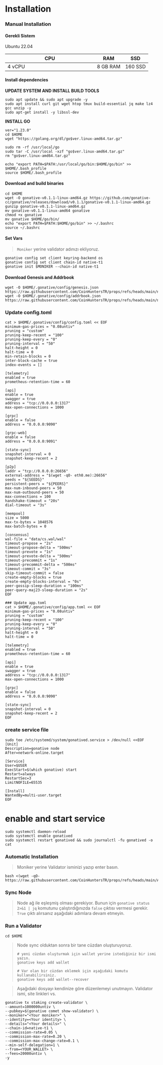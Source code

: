 # Installation

### Manual Installation <a href="#installation" id="installation"></a>

#### Gerekli Sistem <a href="#install-dependencies" id="install-dependencies"></a>

Ubuntu 22.04

<table><thead><tr><th width="279">CPU</th><th>RAM</th><th>SSD</th></tr></thead><tbody><tr><td>4 vCPU</td><td>8 GB RAM</td><td>160 SSD</td></tr></tbody></table>

#### Install dependencies <a href="#install-dependencies" id="install-dependencies"></a>

**UPDATE SYSTEM AND INSTALL BUILD TOOLS**

```
sudo apt update && sudo apt upgrade -y
sudo apt install curl git wget htop tmux build-essential jq make lz4 gcc unzip -y
sudo apt-get install -y libssl-dev
```

**INSTALL GO**

```
ver="1.23.0" 
cd $HOME 
wget "https://golang.org/dl/go$ver.linux-amd64.tar.gz" 

sudo rm -rf /usr/local/go 
sudo tar -C /usr/local -xzf "go$ver.linux-amd64.tar.gz" 
rm "go$ver.linux-amd64.tar.gz"

echo "export PATH=$PATH:/usr/local/go/bin:$HOME/go/bin" >> $HOME/.bash_profile
source $HOME/.bash_profile    
```

#### Download and build binaries <a href="#download-and-build-binaries" id="download-and-build-binaries"></a>

```
cd $HOME
wget -O gonative-v0.1.1-linux-amd64.gz https://github.com/gonative-cc/gonative/releases/download/v0.1.1/gonative-v0.1.1-linux-amd64.gz
gunzip gonative-v0.1.1-linux-amd64.gz
mv gonative-v0.1.1-linux-amd64 gonative
chmod +x gonative
mv gonative $HOME/go/bin/
echo "export PATH=$PATH:$HOME/go/bin" >> ~/.bashrc
source ~/.bashrc
```

#### Set Vars

> `Moniker` yerine validator adınızı ekliyoruz.

```
gonative config set client keyring-backend os
gonative config set client chain-id native-t1
gonative init $MONIKER --chain-id native-t1
```

#### Download Genesis and Addrbook

```
wget -O $HOME/.gonative/config/genesis.json https://raw.githubusercontent.com/CoinHuntersTR/props/refs/heads/main/native/genesis.json
wget -O $HOME/.gonative/config/addrbook.json https://raw.githubusercontent.com/CoinHuntersTR/props/refs/heads/main/native/addrbook.json
```

### Update config.toml
```
cat > $HOME/.gonative/config/config.toml << EOF
minimum-gas-prices = "0.08untiv"
pruning = "custom"
pruning-keep-recent = "100"
pruning-keep-every = "0"
pruning-interval = "50"
halt-height = 0
halt-time = 0
min-retain-blocks = 0
inter-block-cache = true
index-events = []

[telemetry]
enabled = true
prometheus-retention-time = 60

[api]
enable = true
swagger = true
address = "tcp://0.0.0.0:1317"
max-open-connections = 1000

[grpc]
enable = false
address = "0.0.0.0:9090"

[grpc-web]
enable = false
address = "0.0.0.0:9091"

[state-sync]
snapshot-interval = 0
snapshot-keep-recent = 2

[p2p]
laddr = "tcp://0.0.0.0:26656"
external-address = "$(wget -qO- eth0.me):26656"
seeds = "${SEEDS}"
persistent-peers = "${PEERS}"
max-num-inbound-peers = 50
max-num-outbound-peers = 50
max-connections = 100
handshake-timeout = "20s"
dial-timeout = "3s"

[mempool]
size = 5000
max-tx-bytes = 1048576
max-batch-bytes = 0

[consensus]
wal-file = "data/cs.wal/wal"
timeout-propose = "2s"
timeout-propose-delta = "500ms"
timeout-prevote = "1s"
timeout-prevote-delta = "500ms"
timeout-precommit = "1s"
timeout-precommit-delta = "500ms"
timeout-commit = "3s"
skip-timeout-commit = false
create-empty-blocks = true
create-empty-blocks-interval = "0s"
peer-gossip-sleep-duration = "100ms"
peer-query-maj23-sleep-duration = "2s"
EOF

### Update app.toml
cat > $HOME/.gonative/config/app.toml << EOF
minimum-gas-prices = "0.08untiv"
pruning = "custom"
pruning-keep-recent = "100"
pruning-keep-every = "0"
pruning-interval = "50"
halt-height = 0
halt-time = 0

[telemetry]
enabled = true
prometheus-retention-time = 60

[api]
enable = true
swagger = true
address = "tcp://0.0.0.0:1317"
max-open-connections = 1000

[grpc]
enable = false
address = "0.0.0.0:9090"

[state-sync]
snapshot-interval = 0
snapshot-keep-recent = 2
EOF
```

### create service file
```
sudo tee /etc/systemd/system/gonatived.service > /dev/null <<EOF
[Unit]
Description=gonative node
After=network-online.target

[Service]
User=$USER
ExecStart=$(which gonative) start
Restart=always
RestartSec=3
LimitNOFILE=65535

[Install]
WantedBy=multi-user.target
EOF
```
# enable and start service
```
sudo systemctl daemon-reload
sudo systemctl enable gonatived
sudo systemctl restart gonatived && sudo journalctl -fu gonatived -o cat
```
### Automatic Installation <a href="#auto-installation" id="auto-installation"></a>

> Moniker yerine Validator isminizi yazıp enter basın.

```
bash <(wget -qO- https://raw.githubusercontent.com/CoinHuntersTR/props/refs/heads/main/AutoInstall/native.sh)
```

### Sync Node

> Node ağ ile eşleşmiş olması gerekiyor. Bunun için `gonative status 2>&1 | jq` komutunu çalıştırdığınızda `false` çıktısı vermesi gerekir. `True` çıktı alırsanız aşağıdaki adımlara devam etmeyin.

### Run a Validator

```
cd $HOME
```

> Node sync olduktan sonra bir tane cüzdan oluşturuyoruz.
>
> ```
> # yeni cüzdan oluşturmak için wallet yerine istediğiniz bir ismi yazın.
> gonative keys add wallet
>
> # Var olan bir cüzdan eklemek için aşağıdaki komutu kullanabilirsiniz. 
> gonative keys add wallet--recover
> ```

> Aşağıdaki dosyayı kendinize göre düzenlemeyi unutmayın. Validator ismi, site linkleri vs.

```
gonative tx staking create-validator \
--amount=1000000untiv \
--pubkey=$(gonative comet show-validator) \
--moniker="<Your moniker>" \
--identity=<Your identity> \
--details="<Your details>" \
--chain-id=native-t1 \
--commission-rate=0.05 \
--commission-max-rate=0.20 \
--commission-max-change-rate=0.1 \
--min-self-delegation=1 \
--from=<YOUR_WALLET> \
--fees=20000untiv \
-y
```
